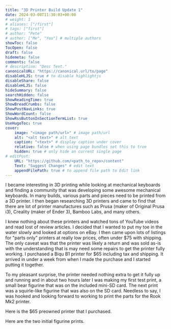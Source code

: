 ```yaml
---
title: "3D Printer Build Update 1"
date: 2024-03-08T11:30:03+00:00
# weight: 1
# aliases: ["/first"]
# tags: ["first"]
# author: "Pete"
# author: ["Me", "You"] # multiple authors
showToc: false
TocOpen: false
draft: false
hidemeta: false
comments: false
# description: "Desc Text."
canonicalURL: "https://canonical.url/to/page"
disableHLJS: true # to disable highlightjs
disableShare: false
disableHLJS: false
hideSummary: false
searchHidden: false
ShowReadingTime: true
ShowBreadCrumbs: false
ShowPostNavLinks: true
ShowWordCount: false
ShowRssButtonInSectionTermList: true
UseHugoToc: true
cover:
    image: "<image path/url>" # image path/url
    alt: "<alt text>" # alt text
    caption: "<text>" # display caption under cover
    relative: false # when using page bundles set this to true
    hidden: true # only hide on current single page
# editPost:
    URL: "https://github.com/<path_to_repo>/content"
    Text: "Suggest Changes" # edit text
    appendFilePath: true # to append file path to Edit link
---
```

I became interesting in 3D printing while looking at mechanical keyboards and finding a community that was developing some awesome mechanical keyboards. In many builds, various parts and pieces need to be printed from a 3D printer. I then began researching 3D printers and came to find that there are lot of printer manufactures such as Prusa (maker of Original Prusa i3), Creality (maker of Ender 3), Bamboo Labs, and many others.

I knew nothing about these printers and watched tons of YouTube videos and read lost of review articles. I decided that I wanted to put my toe in the water slowly and looked at options on eBay. I then came upon lots of listings for "parts only" printers at really low prices, often under $75 with shipping. The only caveat was that the printer was likely a return and was sold as-is with the understanding that is may need some repairs to get the printer fully working. I purchased a Biqu B1 printer for $65 including tax and shipping. It arrived in under a week from when I made the purchase and I started putting it together.

To my pleasant surprise, the printer needed nothing extra to get it fully up and running and in about two hours later I was making my first test print, a small bear figurine that was on the included mini-SD card. The next print was a squirle-like figurine that was also on the SD card. Needless to say, I was hooked and looking forward to working to print the parts for the Rook Mk2 printer.

Here is the $65 preowned printer that I purchased.

Here are the two initial figurine prints.
